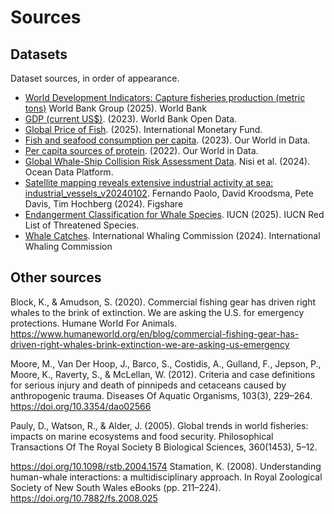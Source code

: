 # Sources

## Datasets
Dataset sources, in order of appearance.


- [World Development Indicators: Capture fisheries production (metric tons)](https://databank.worldbank.org/source/world-development-indicators) World Bank Group (2025). World Bank
- [GDP (current US$)](https://data.worldbank.org/indicator/NY.GDP.MKTP.CD). (2023). World Bank Open Data.  
- [Global Price of Fish](https://fred.stlouisfed.org/series/PSALMUSDM). (2025). International Monetary Fund.  
- [Fish and seafood consumption per capita](https://ourworldindata.org/grapher/fish-and-seafood-consumption-per-capita). (2023). Our World in Data.  
- [Per capita sources of protein](https://ourworldindata.org/grapher/per-capita-sources-of-protein). (2022). Our World in Data.  
- [Global Whale-Ship Collision Risk Assessment Data](https://app.hubocean.earth/catalog/collection/nisi-globalwhaleship). Nisi et al. (2024). Ocean Data Platform.
- [Satellite mapping reveals extensive industrial activity at sea: industrial_vessels_v20240102](https://figshare.com/articles/journal_contribution/Satellite_mapping_reveals_extensive_industrial_activity_at_sea_-_analysis_data/24309475?file=43882980).  Fernando Paolo, David Kroodsma, Pete Davis, Tim Hochberg (2024). Figshare 
- [Endangerment Classification for Whale Species](https://www.iucnredlist.org/search?query=whale&searchType=species). IUCN (2025). IUCN Red List of Threatened Species.
- [Whale Catches](https://iwc.int/management-and-conservation/whaling/total-catches). International Whaling Commission (2024). International Whaling Commission


## Other sources

Block, K., & Amudson, S. (2020). Commercial fishing gear has driven right whales to the brink of extinction. We are asking the U.S. for emergency protections. Humane World For Animals. https://www.humaneworld.org/en/blog/commercial-fishing-gear-has-driven-right-whales-brink-extinction-we-are-asking-us-emergency

Moore, M., Van Der Hoop, J., Barco, S., Costidis, A., Gulland, F., Jepson, P., Moore, K., Raverty, S., & McLellan, W. (2012). Criteria and case definitions for serious injury and death of pinnipeds and cetaceans caused by anthropogenic trauma. Diseases Of Aquatic Organisms, 103(3), 229–264. https://doi.org/10.3354/dao02566 

Pauly, D., Watson, R., & Alder, J. (2005). Global trends in world fisheries: impacts on marine ecosystems and food security. Philosophical Transactions Of The Royal Society B Biological Sciences, 360(1453), 5–12. 

https://doi.org/10.1098/rstb.2004.1574 Stamation, K. (2008). Understanding human-whale interactions: a multidisciplinary approach. In Royal Zoological Society of New South Wales eBooks (pp. 211–224). https://doi.org/10.7882/fs.2008.025

